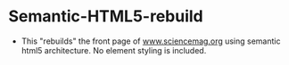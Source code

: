 Semantic-HTML5-rebuild
======================

* This "rebuilds" the front page of www.sciencemag.org using semantic html5 architecture. No element styling is included.
